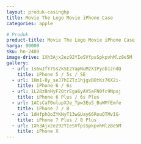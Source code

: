 ```yaml
---
layout: produk-casinghp
title: Movie The Lego Movie iPhone Case
categories: apple

# Produk
product-title: Movie The Lego Movie iPhone Case
harga: 90000
sku: hn-2489
image-drive: 1Xh3Ajx2ez92YIeSVfpsSpkpvhMlz8e5M
gallery:
  - url: 1s6wJfY7Ss2kSE2YapNuM2XIPyob1zndQ
    title: iPhone 5 / 5s / SE
  - url: 1Hm1-8y_seJ7hIZTz1hjgvB8tKz7KX2i-
    title: iPhone 6 / 6s
  - url: 1L28zBnHyF20trEga6yAV5aFN0fc9Npoj
    title: iPhone 6 Plus / 6s Plus
  - url: 1ACsCaT0ulupXJe_Tpw3Eu5_BuWMfEmfe
    title: iPhone 7 / 8
  - url: 1dHfphOoZYKNyT13wGUay66RouQTMvIG-
    title: iPhone 7 Plus / 8 Plus
  - url: 1Xh3Ajx2ez92YIeSVfpsSpkpvhMlz8e5M
    title: iPhone X
---
```

